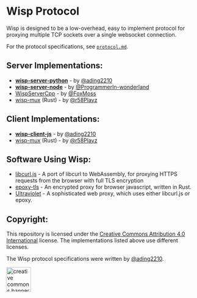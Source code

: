 # Wisp Protocol
Wisp is designed to be a low-overhead, easy to implement protocol for proxying multiple TCP sockets over a single websocket connection.

For the protocol specifications, see [`protocol.md`](https://github.com/MercuryWorkshop/wisp-protocol/blob/main/protocol.md).

## Server Implementations:
- **[wisp-server-python](https://github.com/MercuryWorkshop/wisp-server-python)** - by [@ading2210](https://github.com/ading2210)
- **[wisp-server-node](https://github.com/MercuryWorkshop/wisp-server-node)** - by [@ProgrammerIn-wonderland](https://github.com/ProgrammerIn-wonderland)
- [WispServerCpp](https://github.com/FoxMoss/WispServerCpp) - by [@FoxMoss](https://github.com/FoxMoss)
- [wisp-mux](https://crates.io/crates/wisp-mux) (Rust) - by [@r58Playz](https://github.com/r58Playz)

## Client Implementations:
- **[wisp-client-js](https://github.com/MercuryWorkshop/wisp-client-js)** - by [@ading2210](https://github.com/ading2210)
- [wisp-mux](https://crates.io/crates/wisp-mux) (Rust) - by [@r58Playz](https://github.com/r58Playz)

## Software Using Wisp:
- [libcurl.js](https://github.com/ading2210/libcurl.js) - A port of libcurl to WebAssembly, for proxying HTTPS requests from the browser with full TLS encryption
- [epoxy-tls](https://github.com/MercuryWorkshop/epoxy-tls) - An encrypted proxy for browser javascript, written in Rust.
- [Ultraviolet](https://github.com/titaniumnetwork-dev/Ultraviolet/) - A sophisticated web proxy, which uses either libcurl.js or epoxy. 

## Copyright:
This repository is licensed under the [Creative Commons Attribution 4.0 International](https://github.com/MercuryWorkshop/wisp-protocol/blob/main/LICENSE) license. The implementations listed above use different licenses.

The Wisp protocol specifications were written by [@ading2210](https://github.com/ading2210).

<img src="https://mirrors.creativecommons.org/presskit/buttons/88x31/png/by.png" alt="creative commons banner" height="64px"/>
